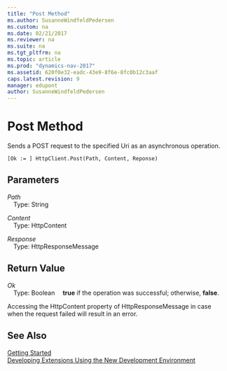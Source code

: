 ```yaml
---
title: "Post Method"
ms.author: SusanneWindfeldPedersen
ms.custom: na
ms.date: 02/21/2017
ms.reviewer: na
ms.suite: na
ms.tgt_pltfrm: na
ms.topic: article
ms.prod: "dynamics-nav-2017"
ms.assetid: 620f0e32-eadc-43e9-8f6e-8fc0b12c3aaf
caps.latest.revision: 9
manager: edupont
author: SusanneWindfeldPedersen
---
```


# Post Method
Sends a POST request to the specified Uri as an asynchronous operation.

```
[Ok := ] HttpClient.Post(Path, Content, Reponse)
```

## Parameters
*Path*  
&emsp;Type: String

*Content*  
&emsp;Type: HttpContent

*Response*  
&emsp;Type: HttpResponseMessage

## Return Value
*Ok*  
&emsp;Type: Boolean
&emsp;**true** if the operation was successful; otherwise, **false**.

Accessing the HttpContent property of HttpResponseMessage in case when the request failed will result in an error.

## See Also
[Getting Started](newdev-get-started.md)  
[Developing Extensions Using the New Development Environment](newdev-dev-overview.md)